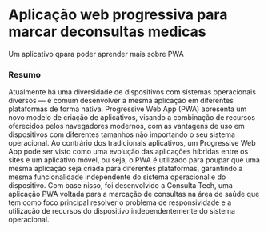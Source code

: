 # Aplicação web progressiva para marcar deconsultas medicas
Um aplicativo qpara poder aprender mais sobre PWA


### Resumo
Atualmente há uma diversidade de dispositivos com sistemas operacionais diversos — é comum desenvolver a mesma aplicação em diferentes plataformas de forma nativa. Progressive Web App (PWA) apresenta um novo modelo de criação de aplicativos, visando a combinação de recursos oferecidos pelos navegadores modernos, com as vantagens de uso em dispositivos com diferentes tamanhos não importando o seu sistema operacional. Ao contrário dos tradicionais aplicativos, um Progressive Web App pode ser visto como uma evolução das aplicações híbridas entre os sites e um aplicativo móvel, ou seja, o PWA é utilizado para poupar que uma mesma aplicação seja criada para diferentes plataformas, garantindo a mesma funcionalidade independente do sistema operacional e do dispositivo. Com base nisso, foi desenvolvido a Consulta Tech, uma aplicação PWA voltada para a marcação de consultas na área de saúde que tem como foco principal resolver o problema de responsividade e a utilização de recursos do dispositivo independentemente do sistema operacional.
